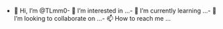 - 👋 Hi, I’m @TLmm0- 👀 I’m interested in ...- 🌱 I’m currently learning ...- 💞️ I’m looking to collaborate on ...- 📫 How to reach me ...<!---TLmm0/TLmm0 is a ✨ special ✨ repository because its `README.md` (this file) appears on your GitHub profile.You can click the Preview link to take a look at your changes.--->
